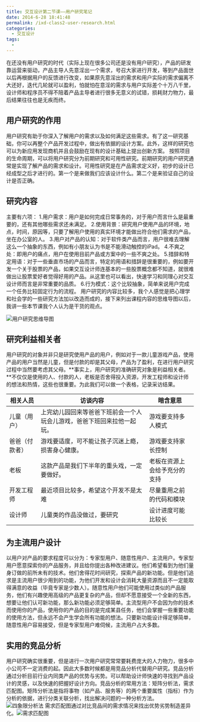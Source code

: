 ```yaml
---
title: 交互设计第二节课——用户研究笔记
date: 2014-6-28 18:41:48
permalink: /ixd-class2-user-research.html
categories:
  - 交互设计
tags:
  - 
---
```


在还没有用户研究的时代（实际上现在很多公司还是没有用户研究），产品的研发靠运营来驱动，产品主导人先意淫出一个需求，号召大家进行开发，等到产品面世以后再根据用户的反馈进行改变，如果原先意淫出的需求和用户实际的需求偏离不大还好，迭代几轮就可以盈利，怕就怕在意淫的需求与用户实际差个十万八千里，设计师和程序员不得不陪着产品主导者进行很多无意义的试错，损耗财力物力，最后结果往往也是无疾而终。<!-- more -->

## 用户研究的作用

用户研究有助于你深入了解用户的需求以及如何满足这些需求。有了这一研究基础，你可以再整个产品开发过程中，做出有依据的设计方案。此外，这样的研究也可以为新应用发现商机并且会鼓励在现有的设计基础上提出创新方案。
按照项目的生命周期，可以将用户研究分为前期研究和可用性研究。前期研究的用户研究通常是实现了解产品的需求和设计。可用性研究是在产品需求定义好，初步的设计已经成型之后才进行的。第一个是来做我们应该设计什么。第二个是来验证自己的设计是否正确。

## 研究内容

主要有六项：
1.用户需求：用户是如何完成日常事务的，对于用户而言什么是最重要的，还有其他哪些需求还未满足。
2.使用背景：研究用户使用产品的环境，地点，时间，原因等，只要了解用户使用的真实环境才能做出符合他们需求的产品，坐在办公室的人。
3.用户对产品的认知：对于软件类产品而言，用户很难去理解这么一个抽象的东西，例如有小朋友认为书是不能滑动触控的iPad。
4.不爽之处：即用户的痛点，用户在使用目前产品或方案中的一些不爽之处。
5.措辞和特定用语：对于一些垂直市场的产品而言，特定的用语和措辞是很重要的，例如要开发一个关于股票的产品，如果交互设计师连基本的一些股票概念都不知道，就很难做出让股票爱好者觉得好用的产品。从这里也可以看出，快速学习和同理心对交互设计师而言是非常重要的品质。
6.行为模式：这个比较抽象，简单来说用户完成一个任务比较固定行为的流程。
用户研究的内容比较多，我个人感觉是把心理学和社会学的一些研究方法加以改造而成的，接下来列出课程内容的思维导图以后，我讲一些本节课我个人认为是干货的观点。

![用户研究思维导图](http://pic.ftium4.com/User-Research-1.png)

## 研究利益相关者

用户研究的对象并非只是研究使用产品的用户，例如对于一款儿童游戏产品，使用产品的用户当然是儿童，但是付款的却是其父母，产品为了盈利，在进行用户研究过程中当然要考虑其父母。**事实上，用户研究的准确研究对象是利益相关者。**不仅仅是使用的人、付款的人，老板是否舍得投入资源，开发工程师和设计师的想法和热情，这些也很重要。为此我们可以做一个表格，记录采访结果。

| 相关人员       | 访谈内容                                                     | 暗含意思                     |
| -------------- | ------------------------------------------------------------ | ---------------------------- |
| 儿童（用户）   | 上完幼儿园回来等爸爸下班前会一个人玩会儿游戏，爸爸下班回来拉他一起玩。 | 游戏要支持多人模式           |
| 爸爸（付款者） | 游戏要适度，可不能让孩子沉迷上瘾，损害身心健康。             | 游戏要支持家长控制           |
| 老板           | 这款产品是我们下半年的重头戏，一定要做好。                   | 老板在资源上会给予充分的支持 |
| 开发工程师     | 最近项目比较多，希望这个开发不是太难                         | 尽量重用之前的代码和模块     |
| 设计师         | 儿童类的作品没做过，要研究                                   | 设计进度可能比较长           |

## 为主流用户设计

以用户对产品的要求程度可以分为：专家型用户、随意性用户、主流用户。专家型用户愿意探索你的产品服务，并且给你提出各种改进建议。他们希望看到为他们量身订做的前所未有的技术。他们舍得花时间研究，探索产品的新功能。但是他们追求是主流用户很少用到的功能，为他们开发和设计会消耗大量资源而且不一定能取得满意的收益（毕竟专家是少数人）。随意性用户他们可能使用过类似的产品服务，他们有兴趣使用高级的产品更复杂的产品，但却不愿意接受一个全新的东西，想要让他们认可新功能，那么新功能必须足够简单。主流型用户不会因为你的技术而使用你的产品，使用你的产品的目的是完成某县任务，他们会掌握一些重要功能的使用方法，但永远不会产生学会所有功能的想法。只要新功能设计得足够简单，随意性用户容易接受，但是专家型用户难伺候，主流用户占大多数。

## 实用的竞品分析

用户研究确实很重要，但是进行一次用户研究常常要耗费庞大的人力物力，很多中小公司不一定消费的起。因此大多数时候都是用竞品分析代替用户研究。竞品分析通过分析目前行业内同类产品的优势与劣势。可以帮助设计师快速的寻找到产品设计的灵感，以及快速的把握好设计方向。竞品分析的常用方法：矩阵分析法，需求匹配图。矩阵分析法是指将事物（如产品、服务等）的两个重要属性（指标）作为分析的依据，进行分类关联分析，找出解决问题的一种分析方法。
![四象限分析法](http://pic.ftium4.com/4xiangxian-1-1024x720.jpg)
需求匹配图通过对比竞品间的需求情况来找出优势劣势制造差异化。![需求匹配图](http://pic.ftium4.com/jingpin-1-1024x605.jpg)